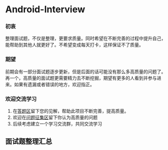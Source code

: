 # Android-Interview
### 初衷
整理面试题，不仅是整理，更要求质量。同时希望在不断完善的过程中提升自己，能帮助到其他人就更好了。不希望变成每天打卡，这样保证不了质量。
### 期望
前期会有一部分面试题逐步更新，但是后面的话可能没有那么多高质量的问题了。再一个，高质量的面试题更需要精力去不断挖掘，期望有更多的人看到并参与进来。如果有遗漏或者错误的地方，欢迎指正。
### 欢迎交流学习
1. 在[答题区](https://github.com/liupengfei666/Android-Interview/issues)留下您的见解，帮助此项目不断完善，提高质量。
2. 欢迎在[问题征集区](https://github.com/liupengfei666/Android-Interview/issues/1)留下你认为高质量的问题
3. 后续考虑建立一个学习交流群，共同交流学习

## 面试题整理汇总
